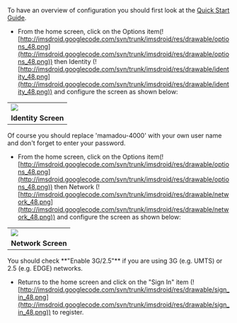 To have an overview of configuration you should first look at the [Quick Start Guide](Quick_Start.md). <br />

  * From the home screen, click on the Options item(![http://imsdroid.googlecode.com/svn/trunk/imsdroid/res/drawable/options_48.png](http://imsdroid.googlecode.com/svn/trunk/imsdroid/res/drawable/options_48.png)) then Identity (![http://imsdroid.googlecode.com/svn/trunk/imsdroid/res/drawable/identity_48.png](http://imsdroid.googlecode.com/svn/trunk/imsdroid/res/drawable/identity_48.png)) and configure the screen as shown below:
<table>
<tr><td><img src='http://imsdroid.googlecode.com/svn/trunk/screenshots/pbxes/screen_identity.png' /></td></tr>
<tr align='center'><td><b>Identity Screen</b></td></tr>
</table>
Of course you should replace 'mamadou-4000' with your own user name and don't forget to enter your password. <br />

  * From the home screen, click on the Options item(![http://imsdroid.googlecode.com/svn/trunk/imsdroid/res/drawable/options_48.png](http://imsdroid.googlecode.com/svn/trunk/imsdroid/res/drawable/options_48.png)) then Network (![http://imsdroid.googlecode.com/svn/trunk/imsdroid/res/drawable/network_48.png](http://imsdroid.googlecode.com/svn/trunk/imsdroid/res/drawable/network_48.png)) and configure the screen as shown below:
<table>
<tr><td><img src='http://imsdroid.googlecode.com/svn/trunk/screenshots/pbxes/screen_network.png' /></td></tr>
<tr align='center'><td><b>Network Screen</b></td></tr>
</table>
You should check **"Enable 3G/2.5"** if you are using 3G (e.g. UMTS) or 2.5 (e.g. EDGE) networks.<br />

  * Returns to the home screen and click on the "Sign In" item (![http://imsdroid.googlecode.com/svn/trunk/imsdroid/res/drawable/sign_in_48.png](http://imsdroid.googlecode.com/svn/trunk/imsdroid/res/drawable/sign_in_48.png)) to register. <br />